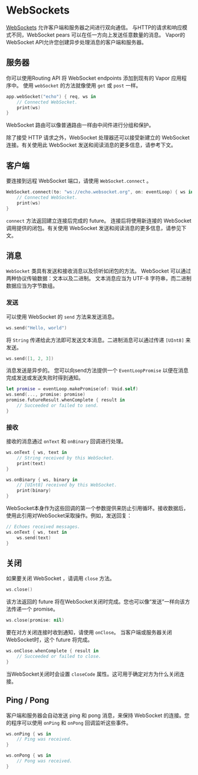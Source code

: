 # WebSockets

[WebSockets](https://zh.wikipedia.org/wiki/WebSocket) 允许客户端和服务器之间进行双向通信。 与HTTP的请求和响应模式不同，WebSocket pears 可以在任一方向上发送任意数量的消息。 Vapor的WebSocket API允许您创建异步处理消息的客户端和服务器。

## 服务器

你可以使用Routing API 将 WebSocket endpoints 添加到现有的 Vapor 应用程序中。 使用 `webSocket` 的方法就像使用 `get` 或 `post` 一样。

```swift
app.webSocket("echo") { req, ws in
    // Connected WebSocket.
    print(ws)
}
```

WebSocket 路由可以像普通路由一样由中间件进行分组和保护。

除了接受 HTTP 请求之外，WebSocket 处理器还可以接受新建立的 WebSocket 连接。有关使用此 WebSocket 发送和阅读消息的更多信息，请参考下文。

## 客户端

要连接到远程 WebSocket 端口，请使用 `WebSocket.connect` 。

```swift
WebSocket.connect(to: "ws://echo.websocket.org", on: eventLoop) { ws in
    // Connected WebSocket.
    print(ws)
}
```

`connect` 方法返回建立连接后完成的 future。 连接后将使用新连接的 WebSocket 调用提供的闭包。有关使用 WebSocket 发送和阅读消息的更多信息，请参见下文。

## 消息

`WebSocket` 类具有发送和接收消息以及侦听如闭包的方法。 WebSocket 可以通过两种协议传输数据：文本以及二进制。 文本消息应当为 UTF-8 字符串，而二进制数据应当为字节数组。

### 发送

可以使用 WebSocket 的 `send` 方法来发送消息。

```swift
ws.send("Hello, world")
```

将 `String` 传递给此方法即可发送文本消息。二进制消息可以通过传递 `[UInt8]` 来发送。

```swift
ws.send([1, 2, 3])
```

消息发送是异步的。 您可以向send方法提供一个 `EventLoopPromise` 以便在消息完成发送或发送失败时得到通知。

```swift
let promise = eventLoop.makePromise(of: Void.self)
ws.send(..., promise: promise)
promise.futureResult.whenComplete { result in
    // Succeeded or failed to send.
}
```

### 接收

接收的消息通过 `onText` 和 `onBinary` 回调进行处理。

```swift
ws.onText { ws, text in
    // String received by this WebSocket.
    print(text)
}

ws.onBinary { ws, binary in
    // [UInt8] received by this WebSocket.
    print(binary)
}
```

WebSocket本身作为这些回调的第一个参数提供来防止引用循环。接收数据后，使用此引用对WebSocket采取操作。例如，发送回复：

```swift
// Echoes received messages.
ws.onText { ws, text in
    ws.send(text)
}
```

## 关闭

如果要关闭 WebSocket ，请调用 `close` 方法。

```swift
ws.close()
```

该方法返回的 future 将在WebSocket关闭时完成。您也可以像“发送”一样向该方法传递一个 promise。

```swift
ws.close(promise: nil)
```

要在对方关闭连接时收到通知，请使用 `onClose`。 当客户端或服务器关闭WebSocket时，这个 future 将完成。

```swift
ws.onClose.whenComplete { result in
    // Succeeded or failed to close.
}
```

当WebSocket关闭时会设置 `closeCode` 属性。这可用于确定对方为什么关闭连接。

## Ping / Pong

客户端和服务器会自动发送 ping 和 pong 消息，来保持 WebSocket 的连接。您的程序可以使用 `onPing` 和 `onPong` 回调监听这些事件。

```swift
ws.onPing { ws in 
    // Ping was received.
}

ws.onPong { ws in
    // Pong was received.
}
```
